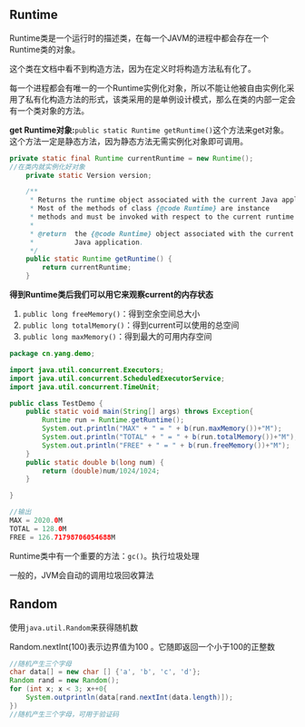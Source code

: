 ## Runtime

Runtime类是一个运行时的描述类，在每一个JAVM的进程中都会存在一个Runtime类的对象。

这个类在文档中看不到构造方法，因为在定义时将构造方法私有化了。

每一个进程都会有唯一的一个Runtime实例化对象，所以不能让他被自由实例化采用了私有化构造方法的形式，该类采用的是单例设计模式，那么在类的内部一定会有一个类对象的方法。

**get Runtime对象:**`public static Runtime getRuntime()`这个方法来get对象。这个方法一定是静态方法，因为静态方法无需实例化对象即可调用。

```java
private static final Runtime currentRuntime = new Runtime();
//在类内就实例化好对象
    private static Version version;

    /**
     * Returns the runtime object associated with the current Java application.
     * Most of the methods of class {@code Runtime} are instance
     * methods and must be invoked with respect to the current runtime object.
     *
     * @return  the {@code Runtime} object associated with the current
     *          Java application.
     */
    public static Runtime getRuntime() {
        return currentRuntime;
    }
```



**得到Runtime类后我们可以用它来观察current的内存状态**

1. `public long freeMemory()`：得到空余空间总大小
2. `public long totalMemory()`：得到current可以使用的总空间
3. `public long maxMemory()`：得到最大的可用内存空间

```java
package cn.yang.demo;

import java.util.concurrent.Executors;
import java.util.concurrent.ScheduledExecutorService;
import java.util.concurrent.TimeUnit;

public class TestDemo {
	public static void main(String[] args) throws Exception{
		Runtime run = Runtime.getRuntime();
		System.out.println("MAX" + " = " + b(run.maxMemory())+"M");
		System.out.println("TOTAL" + " = " + b(run.totalMemory())+"M");
		System.out.println("FREE" + " = " + b(run.freeMemory())+"M");
	}
	public static double b(long num) {
		return (double)num/1024/1024;
	}

}

//输出
MAX = 2020.0M
TOTAL = 128.0M
FREE = 126.71798706054688M
```

Runtime类中有一个重要的方法：`gc()`。执行垃圾处理

一般的，JVM会自动的调用垃圾回收算法

## Random

使用`java.util.Random`来获得随机数

Random.nextInt(100)表示边界值为100 。它随即返回一个小于100的正整数

```java
//随机产生三个字母
char data[] = new char [] {'a', 'b', 'c', 'd'};
Random rand = new Random();
for (int x; x < 3; x++0{
    System.outprintln(data[rand.nextInt(data.length)]);
})
//随机产生三个字母，可用于验证码
```

